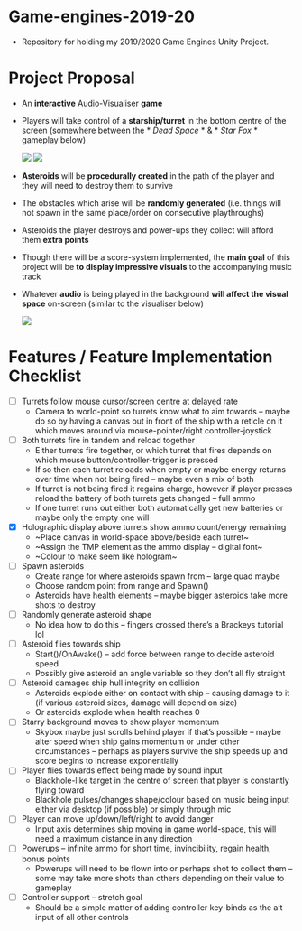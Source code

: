 # Game-engines-2019-20
 - Repository for holding my 2019/2020 Game Engines Unity Project.

# Project Proposal
 - An **interactive** Audio-Visualiser **game**
 - Players will take control of a **starship/turret** in the bottom centre of the screen 
   (somewhere between the * *Dead Space* * & * *Star Fox* * gameplay below)

   ![](dead-space-turret.gif)
   ![](Star-Fox.gif)

 - **Asteroids** will be **procedurally created** in the path of the player and they will need to destroy them to survive
 - The obstacles which arise will be **randomly generated** (i.e. things will not spawn in the same place/order on consecutive playthroughs)
 - Asteroids the player destroys and power-ups they collect will afford them **extra points**
 - Though there will be a score-system implemented, the **main goal** of this project will be **to display impressive visuals** to the accompanying music track
 - Whatever **audio** is being played in the background **will affect the visual space** on-screen
   (similar to the visualiser below)

   ![](Audio-Visualiser.gif)
 
# Features / Feature Implementation Checklist
 - [ ] Turrets follow mouse cursor/screen centre at delayed rate
	- Camera to world-point so turrets know what to aim towards – maybe do so by having a canvas out in front of the ship with a reticle on it which moves around via mouse-pointer/right controller-joystick
 - [ ] Both turrets fire in tandem and reload together
	- Either turrets fire together, or which turret that fires depends on which mouse button/controller-trigger is pressed
	- If so then each turret reloads when empty or maybe energy returns over time when not being fired – maybe even a mix of both
	- If turret is not being fired it regains charge, however if player presses reload the battery of both turrets gets changed – full ammo
	- If one turret runs out either both automatically get new batteries or maybe only the empty one will
 - [x] Holographic display above turrets show ammo count/energy remaining
	- ~Place canvas in world-space above/beside each turret~
	- ~Assign the TMP element as the ammo display – digital font~
	- ~Colour to make seem like hologram~
 - [ ] Spawn asteroids
	- Create range for where asteroids spawn from – large quad maybe
	- Choose random point from range and Spawn()
	- Asteroids have health elements – maybe bigger asteroids take more shots to destroy
 - [ ] Randomly generate asteroid shape
	- No idea how to do this – fingers crossed there’s a Brackeys tutorial lol
 - [ ] Asteroid flies towards ship
	- Start()/OnAwake() – add force between range to decide asteroid speed
	- Possibly give asteroid an angle variable so they don’t all fly straight
 - [ ] Asteroid damages ship hull integrity on collision
	- Asteroids explode either on contact with ship – causing damage to it (if various asteroid sizes, damage will depend on size)
	- Or asteroids explode when health reaches 0
 - [ ] Starry background moves to show player momentum
	- Skybox maybe just scrolls behind player if that’s possible – maybe alter speed when ship gains momentum or under other circumstances – perhaps as players survive the ship speeds up and score begins to increase exponentially
 - [ ] Player flies towards effect being made by sound input
	- Blackhole-like target in the centre of screen that player is constantly flying toward
	- Blackhole pulses/changes shape/colour based on music being input either via desktop (if possible) or simply through mic
 - [ ] Player can move up/down/left/right to avoid danger
	- Input axis determines ship moving in game world-space, this will need a maximum distance in any direction
 - [ ] Powerups – infinite ammo for short time, invincibility, regain health, bonus points
	- Powerups will need to be flown into or perhaps shot to collect them – some may take more shots than others depending on their value to gameplay
 - [ ] Controller support – stretch goal
	- Should be a simple matter of adding controller key-binds as the alt input of all other controls
